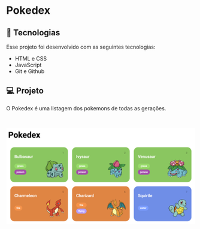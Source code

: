 # Pokedex 

## 🚀 Tecnologias

Esse projeto foi desenvolvido com as seguintes tecnologias:

- HTML e CSS
- JavaScript
- Git e Github

## 💻 Projeto

O Pokedex é uma listagem dos pokemons de todas as gerações.

<br>

![Pokedex](/assets/img/pokedex.png "Pokedex")
